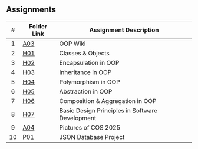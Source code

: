 ## Assignments

|  #  | Folder Link | Assignment Description |
| :-: | ----------- | ---------------------- |
|  1  | [A03](https://github.com/thaiyenphung/2143-OOP-PhungThai/wiki)                       | OOP Wiki |
|  2  | [H01](https://github.com/thaiyenphung/2143-OOP-PhungThai/tree/main/Assignments/H01)  | Classes & Objects |
|  3  | [H02](https://github.com/thaiyenphung/2143-OOP-PhungThai/tree/main/Assignments/H02)  | Encapsulation in OOP | 
|  4  | [H03](https://github.com/thaiyenphung/2143-OOP-PhungThai/tree/main/Assignments/H03)  | Inheritance in OOP |
|  5  | [H04](https://github.com/thaiyenphung/2143-OOP-PhungThai/tree/main/Assignments/H04)  | Polymorphism in OOP |
|  6  | [H05](https://github.com/thaiyenphung/2143-OOP-PhungThai/tree/main/Assignments/H05)  | Abstraction in OOP |
|  7  | [H06](https://github.com/thaiyenphung/2143-OOP-PhungThai/tree/main/Assignments/H06)  | Composition & Aggregation in OOP |
|  8  | [H07](https://github.com/thaiyenphung/2143-OOP-PhungThai/tree/main/Assignments/H07)  | Basic Design Principles in Software Development |
|  9  | [A04](https://github.com/thaiyenphung/2143-OOP-PhungThai/tree/main/Assignments/A04)  | Pictures of COS 2025 |
| 10  | [P01](https://github.com/thaiyenphung/2143-OOP-PhungThai/tree/main/Assignments/P01)  | JSON Database Project |
